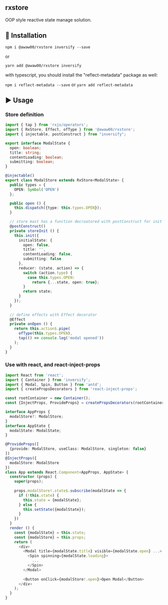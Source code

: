 rxstore
----

OOP style reactive state manage solution.

## 💾 Installation

`npm i @awaw00/rxstore inversify --save`

or

`yarn add @awaw00/rxstore inversify`

with typescript, you should install the "reflect-metadata" package as well:

`npm i reflect-metadata --save` or `yarn add reflect-metadata`

## ▶ Usage

### Store definition

```typescript
import { tap } from 'rxjs/operators';
import { RxStore, Effect, ofType } from '@awaw00/rxstore';
import { injectable, postConstruct } from "inversify";

export interface ModalState {
  open: boolean;
  title: string;
  contentLoading: boolean;
  submitting: boolean;
}

@injectable()
export class ModalStore extends RxStore<ModalState> {
  public types = {
    OPEN: Symbol('OPEN')
  };

  public open () {
    this.dispatch({type: this.types.OPEN});
  }

  // store mast has a function decroatored with postConstruct for init store
  @postConstruct()
  private storeInit () {
    this.init({
      initialState: {
        open: false,
        title: '',
        contentLoading: false,
        submitting: false
      },
      reducer: (state, action) => {
        switch (action.type) {
          case this.types.OPEN:
            return {...state, open: true};
        }
        return state;
      }
    });
  }
  
  // define effects with Effect decorator
  @Effect
  private onOpen () {
    return this.action$.pipe(
      ofType(this.types.OPEN),
      tap(() => console.log('modal opened'))
    );
  }
}
```

### Use with react, and react-inject-props

```typescript
import React from 'react';
import { Container } from 'inversify';
import { Modal, Spin, Button } from 'antd';
import { createPropsDecorators } from 'react-inject-props';

const rootContainer = new Container();
const {InjectProps, ProvideProps} = createPropsDecorators(rootContainer);

interface AppProps {
  modalStore?: ModalStore;
}
interface AppState {
  modalState: ModalState;
}

@ProvideProps([
  {provide: ModalStore, useClass: ModalStore, singleton: false}
])
@InjectProps({
  modalStore: ModalStore
})
class App extends React.Component<AppProps, AppState> {
  constructor (props) {
    super(props);
    
    props.modalStore!.state$.subscribe(modalState => {
      if (!this.state) {
        this.state = {modalState};
      } else {
        this.setState({modalState});
      }
    })
  }
  render () {
    const {modalState} = this.state;
    const {modalStore} = this.props;
    return (
      <div>
        <Modal title={modalState.title} visible={modalState.open} ...>
          <Spin spinning={modalState.loading}>
            ...
          </Spin>
        </Modal>
        
        <Button onClick={modalStore!.open}>Open Modal</Button>
      </div>
    );
  }
}
```
